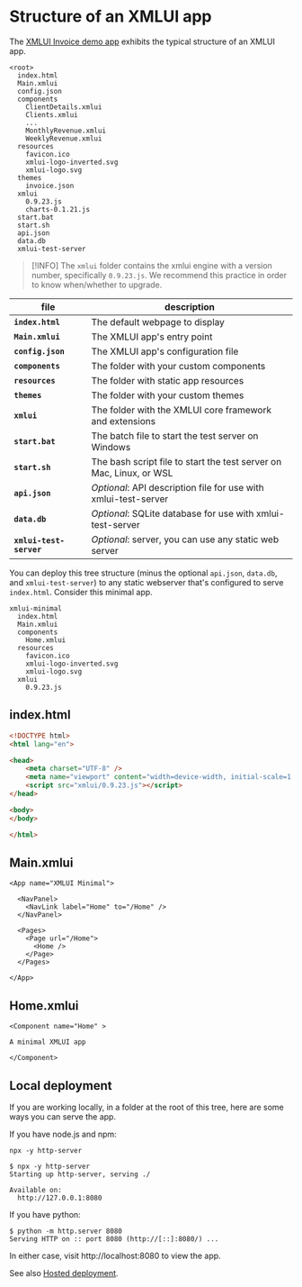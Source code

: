 # Structure of an XMLUI app

The [XMLUI Invoice demo app](https://github.com/xmlui-org/xmlui-invoice/releases) exhibits the typical structure of an XMLUI app.

```xmlui-tree
<root>
  index.html
  Main.xmlui
  config.json
  components
    ClientDetails.xmlui
    Clients.xmlui
    ...
    MonthlyRevenue.xmlui
    WeeklyRevenue.xmlui
  resources
    favicon.ico
    xmlui-logo-inverted.svg
    xmlui-logo.svg
  themes
    invoice.json
  xmlui
    0.9.23.js
    charts-0.1.21.js
  start.bat
  start.sh
  api.json
  data.db
  xmlui-test-server
```

> [!INFO] The `xmlui` folder contains the xmlui engine with a version number, specifically `0.9.23.js`. We recommend this practice in order to know when/whether to upgrade.


| file| description |
|---|---|
| **`index.html`** | The default webpage to display |
| **`Main.xmlui`** | The XMLUI app's entry point |
| **`config.json`** | The XMLUI app's configuration file |
| **`components`** | The folder with your custom components |
| **`resources`** | The folder with static app resources |
| **`themes`** | The folder with your custom themes |
| **`xmlui`** | The folder with the XMLUI core framework and extensions  |
| **`start.bat`** | The batch file to start the test server on Windows |
| **`start.sh`** | The bash script file to start the test server on Mac, Linux, or WSL |
| **`api.json`** | *Optional*: API description file for use with xmlui-test-server |
| **`data.db`** | *Optional*: SQLite database for use with xmlui-test-server|
| **`xmlui-test-server`** | *Optional*: server, you can use any static web server|


You can deploy this tree structure (minus the optional `api.json`, `data.db`, and `xmlui-test-server`) to any static webserver that's configured to serve `index.html`. Consider this minimal app.

```xmlui-tree
xmlui-minimal
  index.html
  Main.xmlui
  components
    Home.xmlui
  resources
    favicon.ico
    xmlui-logo-inverted.svg
    xmlui-logo.svg
  xmlui
    0.9.23.js
```

## index.html

```html
<!DOCTYPE html>
<html lang="en">

<head>
    <meta charset="UTF-8" />
    <meta name="viewport" content="width=device-width, initial-scale=1.0" />
    <script src="xmlui/0.9.23.js"></script>
</head>

<body>
</body>

</html>
```

## Main.xmlui

```xmlui
<App name="XMLUI Minimal">

  <NavPanel>
    <NavLink label="Home" to="/Home" />
  </NavPanel>

  <Pages>
    <Page url="/Home">
      <Home />
    </Page>
  </Pages>

</App>
```

## Home.xmlui

```xmlui
<Component name="Home" >

A minimal XMLUI app

</Component>
```

## Local deployment

If you are working locally, in a folder at the root of this tree, here are some ways you can serve the app.

If you have node.js and npm:

```
npx -y http-server

$ npx -y http-server
Starting up http-server, serving ./

Available on:
  http://127.0.0.1:8080
```

If you have python:

```
$ python -m http.server 8080
Serving HTTP on :: port 8080 (http://[::]:8080/) ...
```

In either case, visit http://localhost:8080 to view the app.

See also [Hosted deployment](/hosted-deployment).

